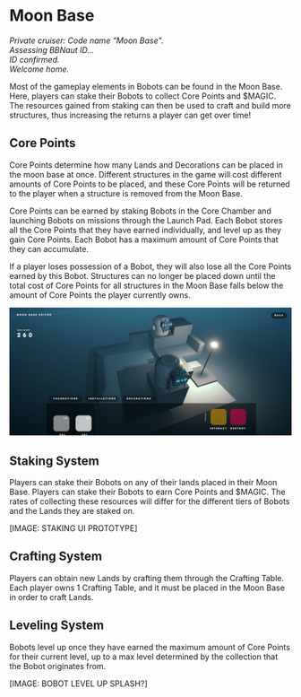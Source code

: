 # Moon Base

_Private cruiser: Code name "Moon Base"._\
_Assessing BBNaut ID..._ \
_ID confirmed._ \
_Welcome home._&#x20;

Most of the gameplay elements in Bobots can be found in the Moon Base. Here, players can stake their Bobots to collect Core Points and $MAGIC. The resources gained from staking can then be used to craft and build more structures, thus increasing the returns a player can get over time!

## **Core Points** <a href="#core-points" id="core-points"></a>

Core Points determine how many Lands and Decorations can be placed in the moon base at once. Different structures in the game will cost different amounts of Core Points to be placed, and these Core Points will be returned to the player when a structure is removed from the Moon Base.&#x20;

Core Points can be earned by staking Bobots in the Core Chamber and launching Bobots on missions through the Launch Pad. Each Bobot stores all the Core Points that they have earned individually, and level up as they gain Core Points. Each Bobot has a maximum amount of Core Points that they can accumulate.&#x20;

If a player loses possession of a Bobot, they will also lose all the Core Points earned by this Bobot. Structures can no longer be placed down until the total cost of Core Points for all structures in the Moon Base falls below the amount of Core Points the player currently owns.

![Moon Base Prototype](../../.gitbook/assets/moonbase.jpg)

## Staking System

Players can stake their Bobots on any of their lands placed in their Moon Base. Players can stake their Bobots to earn Core Points and $MAGIC. The rates of collecting these resources will differ for the different tiers of Bobots and the Lands they are staked on.

\[IMAGE: STAKING UI PROTOTYPE]

## Crafting System

Players can obtain new Lands by crafting them through the Crafting Table. Each player owns 1 Crafting Table, and it must be placed in the Moon Base in order to craft Lands.&#x20;

## Leveling System

Bobots level up once they have earned the maximum amount of Core Points for their current level, up to a max level determined by the collection that the Bobot originates from.&#x20;

\[IMAGE: BOBOT LEVEL UP SPLASH?]
